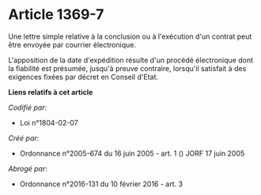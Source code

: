 # Article 1369-7

Une lettre simple relative à la conclusion ou à l'exécution d'un contrat peut être envoyée par courrier électronique.

L'apposition de la date d'expédition résulte d'un procédé électronique dont la fiabilité est présumée, jusqu'à preuve
contraire, lorsqu'il satisfait à des exigences fixées par décret en Conseil d'Etat.

**Liens relatifs à cet article**

_Codifié par_:

  - Loi n°1804-02-07

_Créé par_:

  - Ordonnance n°2005-674 du 16 juin 2005 - art. 1 () JORF 17 juin 2005

_Abrogé par_:

  - Ordonnance n°2016-131 du 10 février 2016 - art. 3
